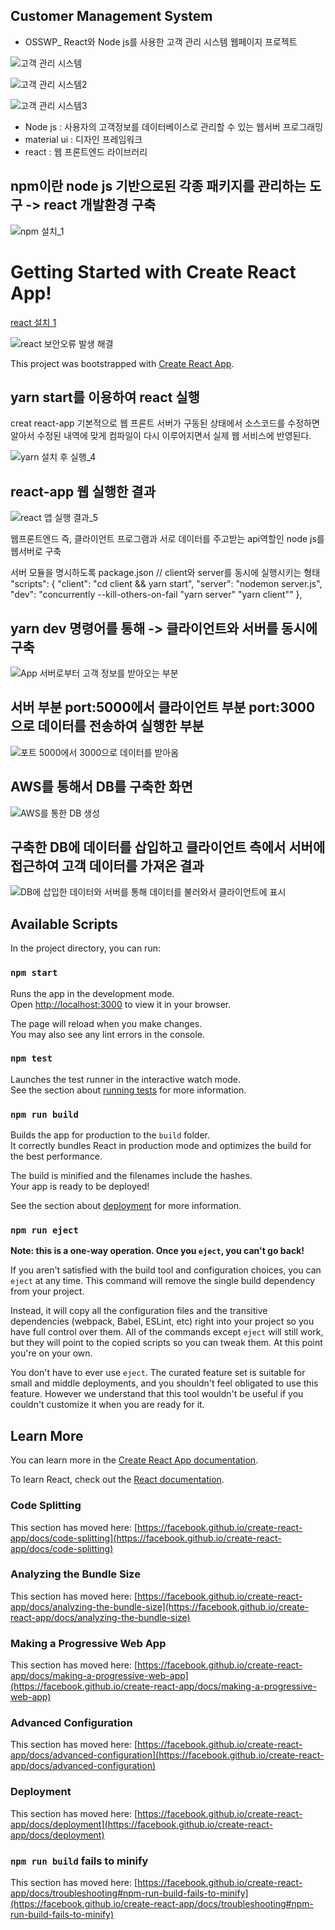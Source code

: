 ## Customer Management System 
* OSSWP_ React와 Node js를 사용한 고객 관리 시스템 웹페이지 프로젝트

![고객 관리 시스템](https://user-images.githubusercontent.com/94738749/210760363-7d6fcd10-0537-4ee6-b325-1f6c634a156f.png)

![고객 관리 시스템2](https://user-images.githubusercontent.com/94738749/210760417-6547b6fe-4676-43b2-833f-7d86a08877f2.png)

![고객 관리 시스템3](https://user-images.githubusercontent.com/94738749/210760437-bb71ec92-50b9-440b-8829-bb8650d28e57.png)




- Node js : 사용자의 고객정보를 데이터베이스로 관리할 수 있는 웹서버 프로그래밍
- material ui : 디자인 프레임워크 
- react : 웹 프론트엔드 라이브러리 

## npm이란 node js 기반으로된 각종 패키지를 관리하는 도구 -> react 개발환경 구축 

![npm 설치_1](https://user-images.githubusercontent.com/94738749/210752740-2bddb96a-4333-4ddb-b4f6-96646951d51a.png)

# Getting Started with Create React App!

[react 설치 1](https://user-images.githubusercontent.com/94738749/210752421-80234bb7-be84-4c31-b004-157fd56ad3ad.png)

![react 보안오류 발생 해결](https://user-images.githubusercontent.com/94738749/210752471-987b3f9a-1b22-4ee9-94c6-c046838c49e8.png)

This project was bootstrapped with [Create React App](https://github.com/facebook/create-react-app).

## yarn start를 이용하여 react 실행
creat react-app 기본적으로 웹 프론트 서버가 구동된 상태에서 소스코드를 수정하면
알아서 수정된 내역에 맞게 컴파일이 다시 이루어지면서 실제 웹 서비스에 반영된다.

![yarn 설치 후 실행_4](https://user-images.githubusercontent.com/94738749/210752822-5535bc33-6bbe-489c-8ba1-55c681081943.png)

## react-app 웹 실행한 결과 

![react 앱 실행 결과_5](https://user-images.githubusercontent.com/94738749/210752529-888af156-7f43-4d66-b4c0-1c67797cfb51.png)


웹프론트엔드 즉, 클라이언트 프로그램과 서로 데이터를 주고받는 api역할인 
node js를 웹서버로 구축  


서버 모듈을 명시하도록 package.json 
// client와 server를 동시에 실행시키는 형태 
 "scripts": {
        "client": "cd client && yarn start",
        "server": "nodemon server.js",
        "dev": "concurrently --kill-others-on-fail \"yarn server\" \"yarn client\""
    },

## yarn dev 명령어를 통해 -> 클라이언트와 서버를 동시에 구축 

![App 서버로부터 고객 정보를 받아오는 부분](https://user-images.githubusercontent.com/94738749/210943787-d71e8e3d-fe70-43db-bd50-0cad71335243.png)

## 서버 부분 port:5000에서 클라이언트 부분 port:3000으로 데이터를 전송하여 실행한 부분 

![포트 5000에서 3000으로 데이터를 받아옴](https://user-images.githubusercontent.com/94738749/210944963-96f9e01a-5983-44ba-874f-3b6252cd33f3.png)

## AWS를 통해서 DB를 구축한 화면 

![AWS를 통한 DB 생성](https://user-images.githubusercontent.com/94738749/211307693-d4777466-088d-4b68-8eac-a00e2e772908.png)

## 구축한 DB에 데이터를 삽입하고 클라이언트 측에서 서버에 접근하여 고객 데이터를 가져온 결과 

![DB에 삽입한 데이터와 서버를 통해 데이터를 불러와서 클라이언트에 표시](https://user-images.githubusercontent.com/94738749/211307818-f74f4ed0-6c9a-490d-87fc-3ae87b4667a4.png)


## Available Scripts

In the project directory, you can run:

### `npm start`

Runs the app in the development mode.\
Open [http://localhost:3000](http://localhost:3000) to view it in your browser.

The page will reload when you make changes.\
You may also see any lint errors in the console.

### `npm test`

Launches the test runner in the interactive watch mode.\
See the section about [running tests](https://facebook.github.io/create-react-app/docs/running-tests) for more information.

### `npm run build`

Builds the app for production to the `build` folder.\
It correctly bundles React in production mode and optimizes the build for the best performance.

The build is minified and the filenames include the hashes.\
Your app is ready to be deployed!

See the section about [deployment](https://facebook.github.io/create-react-app/docs/deployment) for more information.

### `npm run eject`

**Note: this is a one-way operation. Once you `eject`, you can't go back!**

If you aren't satisfied with the build tool and configuration choices, you can `eject` at any time. This command will remove the single build dependency from your project.

Instead, it will copy all the configuration files and the transitive dependencies (webpack, Babel, ESLint, etc) right into your project so you have full control over them. All of the commands except `eject` will still work, but they will point to the copied scripts so you can tweak them. At this point you're on your own.

You don't have to ever use `eject`. The curated feature set is suitable for small and middle deployments, and you shouldn't feel obligated to use this feature. However we understand that this tool wouldn't be useful if you couldn't customize it when you are ready for it.

## Learn More

You can learn more in the [Create React App documentation](https://facebook.github.io/create-react-app/docs/getting-started).

To learn React, check out the [React documentation](https://reactjs.org/).

### Code Splitting

This section has moved here: [https://facebook.github.io/create-react-app/docs/code-splitting](https://facebook.github.io/create-react-app/docs/code-splitting)

### Analyzing the Bundle Size

This section has moved here: [https://facebook.github.io/create-react-app/docs/analyzing-the-bundle-size](https://facebook.github.io/create-react-app/docs/analyzing-the-bundle-size)

### Making a Progressive Web App

This section has moved here: [https://facebook.github.io/create-react-app/docs/making-a-progressive-web-app](https://facebook.github.io/create-react-app/docs/making-a-progressive-web-app)

### Advanced Configuration

This section has moved here: [https://facebook.github.io/create-react-app/docs/advanced-configuration](https://facebook.github.io/create-react-app/docs/advanced-configuration)

### Deployment

This section has moved here: [https://facebook.github.io/create-react-app/docs/deployment](https://facebook.github.io/create-react-app/docs/deployment)

### `npm run build` fails to minify

This section has moved here: [https://facebook.github.io/create-react-app/docs/troubleshooting#npm-run-build-fails-to-minify](https://facebook.github.io/create-react-app/docs/troubleshooting#npm-run-build-fails-to-minify)
